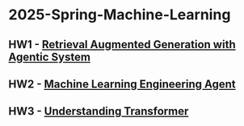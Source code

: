 # 2025-Spring-Machine-Learning
## HW1 - [Retrieval Augmented Generation with Agentic System](https://github.com/jxes993409/2025-Spring-Machine-Learning/tree/main/hw1)
## HW2 - [Machine Learning Engineering Agent](https://github.com/jxes993409/2025-Spring-Machine-Learning/tree/main/hw2)
## HW3 - [Understanding Transformer](https://github.com/jxes993409/2025-Spring-Machine-Learning/tree/main/hw3)